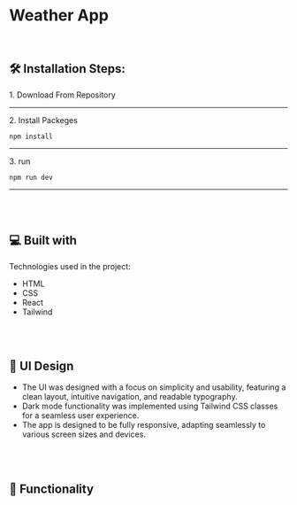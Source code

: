# Weather App

<br />

<h2>🛠️ Installation Steps:</h2>

<p>1. Download From Repository</p>

---
<p>2. Install Packeges</p>

```
npm install
```
---

<p>3. run</p>

```
npm run dev
```
---

<br />
<br />


<h2>💻 Built with</h2>

Technologies used in the project:

*   HTML
*   CSS
*   React
*   Tailwind

<br />
<br/ >

<h2>🎨 UI Design</h2>

*   The UI was designed with a focus on simplicity and usability, featuring a clean layout, intuitive navigation, and readable typography.
*   Dark mode functionality was implemented using Tailwind CSS classes for a seamless user experience.
*   The app is designed to be fully responsive, adapting seamlessly to various screen sizes and devices.

<br />
<br/ >

<h2>🔷 Functionality</h2>

